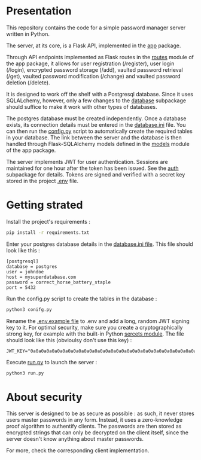 # Presentation

This repository contains the code for a simple password manager server written in Python.

The server, at its core, is a Flask API, implemented in the [app](/app/) package.

Through API endpoints implemented as Flask routes in the [routes](/app/routes.py) module of the app package, it allows for user registration (/register), user login (/login), encrypted password storage (/add), vaulted password retrieval (/get), vaulted password modification (/change) and vaulted password deletion (/delete). 

It is designed to work off the shelf with a Postgresql database. Since it uses SQLALchemy, however, only a few changes to the [database](/app/database/) subpackage should suffice to make it work with other types of databases.

The postgres database must be created independently. Once a database exists, its connection details must be entered in the [database.ini](/app/database/database.ini.example) file. You can then run the [config.py](/config.py) script to automatically create the required tables in your database. The link between the server and the database is then handled through Flask-SQLAlchemy models defined in the [models](/app/models.py) module of the app package.

The server implements JWT for user authentication. Sessions are maintained for one hour after the token has been issued. See the [auth](/app/auth/) subpackage for details. Tokens are signed and verified with a secret key stored in the project [.env](/.env.example) file.


# Getting strated 

Install the project's requirements :

```bash
pip install -r requirements.txt
```

Enter your postgres database details in the [database.ini file](/app/database/database.ini.example). This file should look like this :

```
[postgresql]
database = postgres
user = johndoe
host = mysuperdatabase.com
password = correct_horse_battery_staple
port = 5432
```

Run the config.py script to create the tables in the database :

```bash
python3 conifg.py
```

Rename the [.env.example file](/.env.example) to .env and add a long, random JWT signing key to it. For optimal security, make sure you create a cryptographically strong key, for example with the built-in Python [sercets module](https://docs.python.org/3/library/secrets.html). The file should look like this (obvioulsy don't use this key) :

```
JWT_KEY="0a0a0a0a0a0a0a0a0a0a0a0a0a0a0a0a0a0a0a0a0a0a0a0a0a0a0a0a0a0a0a0a0a0a0a0a0a"
```

Execute [run.py](/run.py) to launch the server :

```bash
python3 run.py
```


# About security

This server is designed to be as secure as possible : as such, it never stores users master passwords in any form. Instead, it uses a zero-knowledge proof algorithm to authentify clients. The passwords are then stored as encrypted strings that can only be decrypted on the client itself, since the server doesn't know anything about master passwords.

For more, check the corresponding client implementation. 






